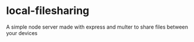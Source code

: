 # local-filesharing
A simple node server made with express and multer to share files between your devices
